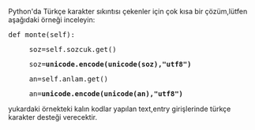 <html><body><p>Python'da Türkçe karakter sıkıntısı çekenler için çok kısa bir çözüm,lütfen aşağıdaki örneği inceleyin:
</p><pre>
def monte(self):</pre>
<pre>
     soz=self.sozcuk.get()</pre>
<pre>
     soz=<strong>unicode.encode(unicode(soz),"utf8")</strong></pre>
<pre>
     an=self.anlam.get()</pre>
<pre>
     an=<strong>unicode.encode(unicode(an),"utf8")</strong></pre>
yukardaki örnekteki kalın kodlar yapılan text,entry girişlerinde türkçe karakter desteği verecektir.</body></html>